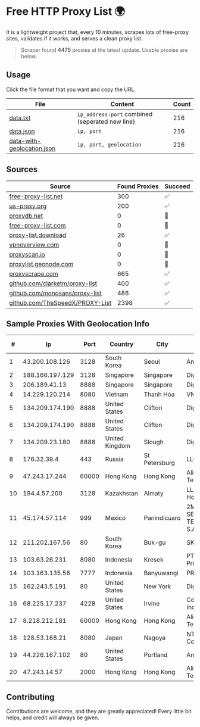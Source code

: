 
# Free HTTP Proxy List 🌍

It is a lightweight project that, every 10 minutes, scrapes lots of free-proxy sites, validates if it works, and serves a clean proxy list.


> Scraper found **4475** proxies at the latest update. Usable proxies are below.

## Usage

Click the file format that you want and copy the URL.


|File|Content|Count|
|----|-------|-----|
|[data.txt](https://raw.githubusercontent.com/themiralay/Proxy-List-World/master/data.txt)|`ip_address:port` combined (seperated new line)|216|
|[data.json](https://raw.githubusercontent.com/themiralay/Proxy-List-World/master/data.json)|`ip, port`|216|
|[data-with-geolocation.json](https://raw.githubusercontent.com/themiralay/Proxy-List-World/master/data-with-geolocation.json)|`ip, port, geolocation`|216|

## Sources

|Source|Found Proxies|Succeed|
|------|-------------|-------|
|[free-proxy-list.net](https://free-proxy-list.net)|300|✅|
|[us-proxy.org](https://www.us-proxy.org)|200|✅|
|[proxydb.net](http://proxydb.net)|0|🚫|
|[free-proxy-list.com](https://free-proxy-list.com/?page=&port=&type%5B%5D=http&type%5B%5D=https&up_time=0&search=Search)|0|🚫|
|[proxy-list.download](https://www.proxy-list.download/HTTP)|26|✅|
|[vpnoverview.com](https://vpnoverview.com/privacy/anonymous-browsing/free-proxy-servers)|0|🚫|
|[proxyscan.io](https://www.proxyscan.io)|0|🚫|
|[proxylist.geonode.com](https://proxylist.geonode.com/api/proxy-list?limit=300&page=1&sort_by=lastChecked&sort_type=desc&protocols=http,https)|0|🚫|
|[proxyscrape.com](https://api.proxyscrape.com/v2/?request=displayproxies&protocol=http&timeout=10000&country=all&ssl=all&anonymity=all)|665|✅|
|[github.com/clarketm/proxy-list](https://raw.githubusercontent.com/clarketm/proxy-list/master/proxy-list-raw.txt)|400|✅|
|[github.com/monosans/proxy-list](https://raw.githubusercontent.com/monosans/proxy-list/main/proxies/http.txt)|486|✅|
|[github.com/TheSpeedX/PROXY-List](https://raw.githubusercontent.com/TheSpeedX/PROXY-List/master/http.txt)|2398|✅|


## Sample Proxies With Geolocation Info

|#|Ip|Port|Country|City|Internet Service Provider|
|-|--|----|-------|----|-------------------------|
|1|43.200.108.126|3128|South Korea|Seoul|Amazon.com, Inc.|
|2|188.166.197.129|3128|Singapore|Singapore|DigitalOcean, LLC|
|3|206.189.41.13|8888|Singapore|Singapore|DigitalOcean, LLC|
|4|14.229.120.214|8080|Vietnam|Thanh Hóa|VNPT|
|5|134.209.174.190|8888|United States|Clifton|DigitalOcean, LLC|
|6|134.209.174.190|8888|United States|Clifton|DigitalOcean, LLC|
|7|134.209.23.180|8888|United Kingdom|Slough|DigitalOcean, LLC|
|8|176.32.39.4|443|Russia|St Petersburg|LLC Baxet|
|9|47.243.17.244|60000|Hong Kong|Hong Kong|Alibaba (US) Technology Co., Ltd.|
|10|194.4.57.200|3128|Kazakhstan|Almaty|LLP "Kompaniya Hoster.KZ"|
|11|45.174.57.114|999|Mexico|Panindícuaro|2M INGENIERIA Y SERVICIOS EN TELECOMUNICACIONES S.A. DE C.V|
|12|211.202.167.56|80|South Korea|Buk-gu|SK Broadband Co Ltd|
|13|103.63.26.231|8080|Indonesia|Kresek|PT Global Media Data Prima|
|14|103.163.135.56|7777|Indonesia|Banyuwangi|PROVITEL|
|15|162.243.5.191|80|United States|New York|DigitalOcean, LLC|
|16|68.225.17.237|4228|United States|Irvine|Cox Communications Inc.|
|17|8.218.212.181|60000|Hong Kong|Hong Kong|Alibaba (US) Technology Co., Ltd.|
|18|128.53.168.21|8080|Japan|Nagoya|NTT PC Communications, Inc.|
|19|44.226.167.102|80|United States|Portland|Amazon.com, Inc.|
|20|47.243.14.57|2000|Hong Kong|Hong Kong|Alibaba (US) Technology Co., Ltd.|



## Contributing

Contributions are welcome, and they are greatly appreciated! Every
little bit helps, and credit will always be given.

